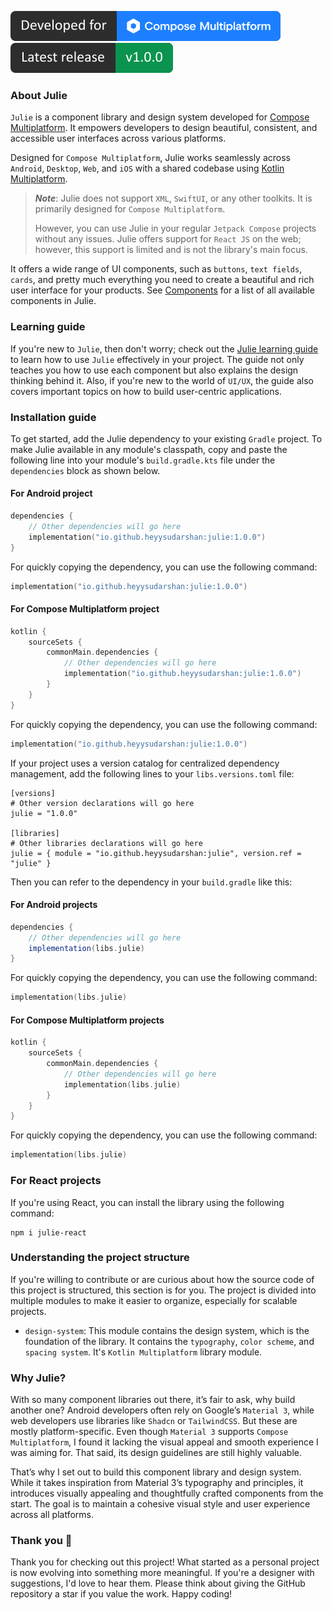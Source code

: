 ![Developed for Compose Multiplatform Logo](https://github.com/heyysudarshan/julie/blob/main/assets/compose-multiplatform-tag.svg)
![Release tag](https://github.com/heyysudarshan/julie/blob/main/assets/release-tag.svg)

### About Julie

`Julie` is a component library and design system developed for
[Compose Multiplatform](https://github.com/JetBrains/compose-multiplatform). It empowers developers
to design beautiful, consistent, and accessible user interfaces across various platforms.

Designed for `Compose Multiplatform`, Julie works seamlessly across `Android`, `Desktop`, `Web`, and
`iOS` with a shared codebase using
[Kotlin Multiplatform](https://www.jetbrains.com/kotlin-multiplatform/).

> ***Note***: Julie does not support `XML`, `SwiftUI`, or any other toolkits. It is primarily
> designed for `Compose Multiplatform`.
>
> However, you can use Julie in your regular `Jetpack Compose` projects
> without any issues. Julie offers support for `React JS` on the web; however, this support is
> limited and is not the library's main focus.

It offers a wide range of UI components, such as `buttons`, `text fields`, `cards`, and pretty much
everything you need to create a beautiful and rich user interface for your products. See
[Components](http://heyysudarshan.github.io/julie/components) for a list of all available
components in Julie.

### Learning guide

If you're new to `Julie`, then don't worry; check out the
[Julie learning guide](http://heyysudarshan.github.io/julie/learn-julie) to learn how to use `Julie`
effectively in your project. The guide not only teaches you how to use each component but also
explains the design thinking behind it. Also, if you're new to the world of `UI/UX`, the guide also
covers important topics on how to build user-centric applications.

### Installation guide

To get started, add the Julie dependency to your existing `Gradle` project. To make Julie available
in any module's classpath, copy and paste the following line into your module's `build.gradle.kts`
file under the `dependencies` block as shown below.

#### For Android project

```kotlin
dependencies {
    // Other dependencies will go here
    implementation("io.github.heyysudarshan:julie:1.0.0")
}
```

For quickly copying the dependency, you can use the following command:

```kotlin
implementation("io.github.heyysudarshan:julie:1.0.0")
```

#### For Compose Multiplatform project

```kotlin
kotlin {
    sourceSets {
        commonMain.dependencies {
            // Other dependencies will go here
            implementation("io.github.heyysudarshan:julie:1.0.0")
        }
    }
}  
```

For quickly copying the dependency, you can use the following command:

```kotlin
implementation("io.github.heyysudarshan:julie:1.0.0")
```

If your project uses a version catalog for centralized dependency management, add the following
lines to your `libs.versions.toml` file:

```
[versions]
# Other version declarations will go here
julie = "1.0.0"

[libraries]
# Other libraries declarations will go here
julie = { module = "io.github.heyysudarshan:julie", version.ref = "julie" }
```

Then you can refer to the dependency in your `build.gradle` like this:

#### For Android projects

```groovy
dependencies {
    // Other dependencies will go here
    implementation(libs.julie)
}
```

For quickly copying the dependency, you can use the following command:

```kotlin
implementation(libs.julie)
```

#### For Compose Multiplatform projects

```kotlin
kotlin {
    sourceSets {
        commonMain.dependencies {
            // Other dependencies will go here
            implementation(libs.julie)
        }
    }
}  
```

For quickly copying the dependency, you can use the following command:

```kotlin
implementation(libs.julie)
```

### For React projects

If you're using React, you can install the library using the following command:

```shell
npm i julie-react
```

### Understanding the project structure

If you're willing to contribute or are curious about how the source code of this project is
structured, this section is for you. The project is divided into multiple modules to make it easier
to organize, especially for scalable projects.

- `design-system`: This module contains the design system, which is the foundation of the library.
  It contains the `typography`, `color scheme`, and `spacing system`. It's `Kotlin Multiplatform`
  library module.

### Why Julie?

With so many component libraries out there, it’s fair to ask, why build another one? Android
developers often rely on Google’s `Material 3`, while web developers use libraries like `Shadcn` or
`TailwindCSS`. But these are mostly platform-specific. Even though `Material 3` supports
`Compose Multiplatform`, I found it lacking the visual appeal and smooth experience I was aiming
for. That said, its design guidelines are still highly valuable.

That’s why I set out to build this component library and design system. While it takes inspiration
from Material 3’s typography and principles, it introduces visually appealing and thoughtfully
crafted components from the start. The goal is to maintain a cohesive visual style and user
experience across all platforms.

### Thank you 🙌

Thank you for checking out this project! What started as a personal project is now evolving into
something more meaningful. If you're a designer with suggestions, I'd love to hear them. Please
think about giving the GitHub repository a star if you value the work. Happy coding!